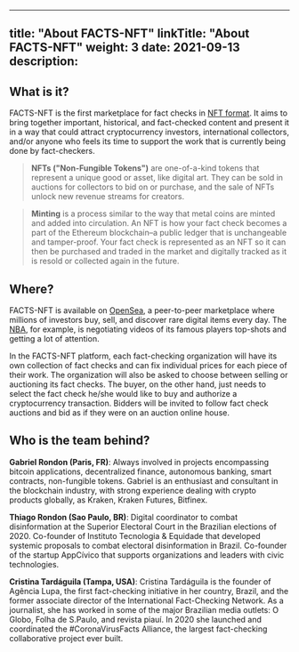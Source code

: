
---
title: "About FACTS-NFT"
linkTitle: "About FACTS-NFT"
weight: 3
date: 2021-09-13
description:
---

## What is it?

FACTS-NFT is the first marketplace for fact checks in [NFT format](https://en.wikipedia.org/wiki/Non-fungible_token). It aims to bring together important, historical, and fact-checked content and present it in a way that could attract cryptocurrency investors, international collectors, and/or anyone who feels its time to support the work that is currently being done by fact-checkers.

> **NFTs ("Non-Fungible Tokens")** are one-of-a-kind tokens that represent a unique good or asset, like digital art. They can be sold in auctions for collectors to bid on or purchase, and the sale of NFTs unlock new revenue streams for creators.

> **Minting** is a process similar to the way that metal coins are minted and added into circulation. An NFT is how your fact check becomes a part of the Ethereum blockchain–a public ledger that is unchangeable and tamper-proof. Your fact check is represented as an NFT so it can then be purchased and traded in the market and digitally tracked as it is resold or collected again in the future.

## Where?

FACTS-NFT is available on [OpenSea](https://opensea.io/), a peer-to-peer marketplace where millions of investors buy, sell, and discover rare digital items every day. The [NBA](https://www.npr.org/2021/03/09/975450173/the-200k-nba-nft), for example, is negotiating videos of its famous players top-shots and getting a lot of attention.

In the FACTS-NFT platform, each fact-checking organization will have its own collection of fact checks and can fix individual prices for each piece of their work. The organization will also be asked to choose between selling or auctioning its fact checks. The buyer, on the other hand, just needs to select the fact check he/she would like to buy and authorize a cryptocurrency transaction. Bidders will be invited to follow fact check auctions and bid as if they were on an auction online house.  

## Who is the team behind?

**Gabriel Rondon (Paris, FR)**: Always involved in projects encompassing bitcoin applications, decentralized finance, autonomous banking, smart contracts, non-fungible tokens. Gabriel is an enthusiast and consultant in the blockchain industry, with strong experience dealing with crypto products globally, as Kraken, Kraken Futures, Bitfinex.

**Thiago Rondon (Sao Paulo, BR)**: Digital coordinator to combat disinformation at the Superior Electoral Court in the Brazilian elections of 2020. Co-founder of Instituto Tecnologia & Equidade that developed systemic proposals to combat electoral disinformation in Brazil. Co-founder of the startup AppCívico that supports organizations and leaders with civic technologies.

**Cristina Tardáguila (Tampa, USA)**: Cristina Tardáguila is the founder of Agência Lupa, the first fact-checking initiative in her country, Brazil, and the former associate director of the International Fact-Checking Network. As a journalist, she has worked in some of the major Brazilian media outlets: O Globo, Folha de S.Paulo, and revista piauí. In 2020 she launched and coordinated the #CoronaVirusFacts Alliance, the largest fact-checking collaborative project ever built.